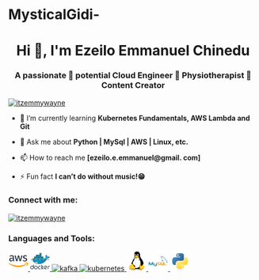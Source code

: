 # MysticalGidi-<h1 align="center">Hi 👋, I'm Ezeilo Emmanuel Chinedu</h1>
<h3 align="center">A passionate 🫧 potential Cloud Engineer 🫧 Physiotherapist 🫧Content Creator </h3>

<p align="left"> <a href="https://twitter.com/itzemmywayne" target="blank"><img src="https://img.shields.io/twitter/follow/itzemmywayne?logo=twitter&style=for-the-badge" alt="itzemmywayne" /></a> </p>

- 🌱 I’m currently learning **Kubernetes Fundamentals, AWS Lambda and Git**

- 💬 Ask me about **Python | MySql | AWS | Linux, etc.**

- 📫 How to reach me **[ezeilo.e.emmanuel@gmail. com]**

- ⚡ Fun fact **I can’t do without music!😁**

<h3 align="left">Connect with me:</h3>
<p align="left">
<a href="https://twitter.com/itzemmywayne" target="blank"><img align="center" src="https://raw.githubusercontent.com/rahuldkjain/github-profile-readme-generator/master/src/images/icons/Social/twitter.svg" alt="itzemmywayne" height="30" width="40" /></a>
</p>

<h3 align="left">Languages and Tools:</h3>
<p align="left"> <a href="https://aws.amazon.com" target="_blank" rel="noreferrer"> <img src="https://raw.githubusercontent.com/devicons/devicon/master/icons/amazonwebservices/amazonwebservices-original-wordmark.svg" alt="aws" width="40" height="40"/> </a> <a href="https://www.docker.com/" target="_blank" rel="noreferrer"> <img src="https://raw.githubusercontent.com/devicons/devicon/master/icons/docker/docker-original-wordmark.svg" alt="docker" width="40" height="40"/> </a> <a href="https://kafka.apache.org/" target="_blank" rel="noreferrer"> <img src="https://www.vectorlogo.zone/logos/apache_kafka/apache_kafka-icon.svg" alt="kafka" width="40" height="40"/> </a> <a href="https://kubernetes.io" target="_blank" rel="noreferrer"> <img src="https://www.vectorlogo.zone/logos/kubernetes/kubernetes-icon.svg" alt="kubernetes" width="40" height="40"/> </a> <a href="https://www.linux.org/" target="_blank" rel="noreferrer"> <img src="https://raw.githubusercontent.com/devicons/devicon/master/icons/linux/linux-original.svg" alt="linux" width="40" height="40"/> </a> <a href="https://www.mysql.com/" target="_blank" rel="noreferrer"> <img src="https://raw.githubusercontent.com/devicons/devicon/master/icons/mysql/mysql-original-wordmark.svg" alt="mysql" width="40" height="40"/> </a> <a href="https://www.python.org" target="_blank" rel="noreferrer"> <img src="https://raw.githubusercontent.com/devicons/devicon/master/icons/python/python-original.svg" alt="python" width="40" height="40"/> </a> </p>
